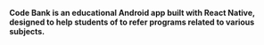 **Code Bank is an educational Android app built with React Native, designed to help students of to  refer programs related to various subjects.**
